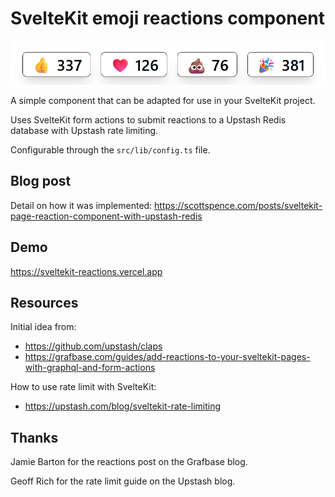 # SvelteKit emoji reactions component

![emoji reaction buttons](.github/buttons.png)

A simple component that can be adapted for use in your SvelteKit
project.

Uses SvelteKit form actions to submit reactions to a Upstash Redis
database with Upstash rate limiting.

Configurable through the `src/lib/config.ts` file.

## Blog post

Detail on how it was implemented:
https://scottspence.com/posts/sveltekit-page-reaction-component-with-upstash-redis

## Demo

https://sveltekit-reactions.vercel.app

## Resources

Initial idea from:

- https://github.com/upstash/claps
- https://grafbase.com/guides/add-reactions-to-your-sveltekit-pages-with-graphql-and-form-actions

How to use rate limit with SvelteKit:

- https://upstash.com/blog/sveltekit-rate-limiting

## Thanks

Jamie Barton for the reactions post on the Grafbase blog.

Geoff Rich for the rate limit guide on the Upstash blog.
